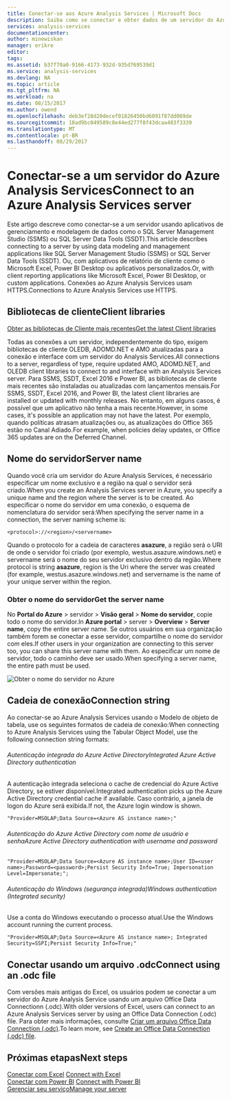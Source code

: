 ```yaml
---
title: Conectar-se aos Azure Analysis Services | Microsoft Docs
description: Saiba como se conectar e obter dados de um servidor do Azure Analysis Services.
services: analysis-services
documentationcenter: 
author: minewiskan
manager: erikre
editor: 
tags: 
ms.assetid: b37f70a0-9166-4173-932d-935d769539d1
ms.service: analysis-services
ms.devlang: NA
ms.topic: article
ms.tgt_pltfrm: NA
ms.workload: na
ms.date: 08/15/2017
ms.author: owend
ms.openlocfilehash: deb3ef28d20decef01826450bd6091f87dd069de
ms.sourcegitcommit: 18ad9bc049589c8e44ed277f8f43dcaa483f3339
ms.translationtype: MT
ms.contentlocale: pt-BR
ms.lasthandoff: 08/29/2017
---
```

# <a name="connect-to-an-azure-analysis-services-server"></a><span data-ttu-id="b22cf-103">Conectar-se a um servidor do Azure Analysis Services</span><span class="sxs-lookup"><span data-stu-id="b22cf-103">Connect to an Azure Analysis Services server</span></span>

<span data-ttu-id="b22cf-104">Este artigo descreve como conectar-se a um servidor usando aplicativos de gerenciamento e modelagem de dados como o SQL Server Management Studio (SSMS) ou SQL Server Data Tools (SSDT).</span><span class="sxs-lookup"><span data-stu-id="b22cf-104">This article describes connecting to a server by using data modeling and management applications like SQL Server Management Studio (SSMS) or SQL Server Data Tools (SSDT).</span></span> <span data-ttu-id="b22cf-105">Ou, com aplicativos de relatório de cliente como o Microsoft Excel, Power BI Desktop ou aplicativos personalizados.</span><span class="sxs-lookup"><span data-stu-id="b22cf-105">Or, with client reporting applications like Microsoft Excel, Power BI Desktop, or custom applications.</span></span> <span data-ttu-id="b22cf-106">Conexões ao Azure Analysis Services usam HTTPS.</span><span class="sxs-lookup"><span data-stu-id="b22cf-106">Connections to Azure Analysis Services use HTTPS.</span></span>

## <a name="client-libraries"></a><span data-ttu-id="b22cf-107">Bibliotecas de cliente</span><span class="sxs-lookup"><span data-stu-id="b22cf-107">Client libraries</span></span>
[<span data-ttu-id="b22cf-108">Obter as bibliotecas de Cliente mais recentes</span><span class="sxs-lookup"><span data-stu-id="b22cf-108">Get the latest Client libraries</span></span>](analysis-services-data-providers.md)

<span data-ttu-id="b22cf-109">Todas as conexões a um servidor, independentemente do tipo, exigem bibliotecas de cliente OLEDB, ADOMD.NET e AMO atualizadas para a conexão e interface com um servidor do Analysis Services.</span><span class="sxs-lookup"><span data-stu-id="b22cf-109">All connections to a server, regardless of type, require updated AMO, ADOMD.NET, and OLEDB client libraries to connect to and interface with an Analysis Services server.</span></span> <span data-ttu-id="b22cf-110">Para SSMS, SSDT, Excel 2016 e Power BI, as bibliotecas de cliente mais recentes são instaladas ou atualizadas com lançamentos mensais.</span><span class="sxs-lookup"><span data-stu-id="b22cf-110">For SSMS, SSDT, Excel 2016, and Power BI, the latest client libraries are installed or updated with monthly releases.</span></span> <span data-ttu-id="b22cf-111">No entanto, em alguns casos, é possível que um aplicativo não tenha a mais recente.</span><span class="sxs-lookup"><span data-stu-id="b22cf-111">However, in some cases, it's possible an application may not have the latest.</span></span> <span data-ttu-id="b22cf-112">Por exemplo, quando políticas atrasam atualizações ou, as atualizações do Office 365 estão no Canal Adiado.</span><span class="sxs-lookup"><span data-stu-id="b22cf-112">For example, when policies delay updates, or Office 365 updates are on the Deferred Channel.</span></span>

## <a name="server-name"></a><span data-ttu-id="b22cf-113">Nome do servidor</span><span class="sxs-lookup"><span data-stu-id="b22cf-113">Server name</span></span>

<span data-ttu-id="b22cf-114">Quando você cria um servidor do Azure Analysis Services, é necessário especificar um nome exclusivo e a região na qual o servidor será criado.</span><span class="sxs-lookup"><span data-stu-id="b22cf-114">When you create an Analysis Services server in Azure, you specify a unique name and the region where the server is to be created.</span></span> <span data-ttu-id="b22cf-115">Ao especificar o nome do servidor em uma conexão, o esquema de nomenclatura do servidor será:</span><span class="sxs-lookup"><span data-stu-id="b22cf-115">When specifying the server name in a connection, the server naming scheme is:</span></span>

```
<protocol>://<region>/<servername>
```
 <span data-ttu-id="b22cf-116">Quando o protocolo for a cadeia de caracteres **asazure**, a região será o URI de onde o servidor foi criado (por exemplo, westus.asazure.windows.net) e servername será o nome do seu servidor exclusivo dentro da região.</span><span class="sxs-lookup"><span data-stu-id="b22cf-116">Where protocol is string **asazure**, region is the Uri where the server was created (for example, westus.asazure.windows.net) and servername is the name of your unique server within the region.</span></span>

### <a name="get-the-server-name"></a><span data-ttu-id="b22cf-117">Obter o nome do servidor</span><span class="sxs-lookup"><span data-stu-id="b22cf-117">Get the server name</span></span>
<span data-ttu-id="b22cf-118">No **Portal do Azure** > servidor > **Visão geral** > **Nome do servidor**, copie todo o nome do servidor.</span><span class="sxs-lookup"><span data-stu-id="b22cf-118">In **Azure portal** > server > **Overview** > **Server name**, copy the entire server name.</span></span> <span data-ttu-id="b22cf-119">Se outros usuários em sua organização também forem se conectar a esse servidor, compartilhe o nome do servidor com eles.</span><span class="sxs-lookup"><span data-stu-id="b22cf-119">If other users in your organization are connecting to this server too, you can share this server name with them.</span></span> <span data-ttu-id="b22cf-120">Ao especificar um nome de servidor, todo o caminho deve ser usado.</span><span class="sxs-lookup"><span data-stu-id="b22cf-120">When specifying a server name, the entire path must be used.</span></span>

![Obter o nome do servidor no Azure](./media/analysis-services-deploy/aas-deploy-get-server-name.png)


## <a name="connection-string"></a><span data-ttu-id="b22cf-122">Cadeia de conexão</span><span class="sxs-lookup"><span data-stu-id="b22cf-122">Connection string</span></span>

<span data-ttu-id="b22cf-123">Ao conectar-se ao Azure Analysis Services usando o Modelo de objeto de tabela, use os seguintes formatos de cadeia de conexão:</span><span class="sxs-lookup"><span data-stu-id="b22cf-123">When connecting to Azure Analysis Services using the Tabular Object Model, use the following connection string formats:</span></span>

###### <a name="integrated-azure-active-directory-authentication"></a><span data-ttu-id="b22cf-124">Autenticação integrada do Azure Active Directory</span><span class="sxs-lookup"><span data-stu-id="b22cf-124">Integrated Azure Active Directory authentication</span></span>
<span data-ttu-id="b22cf-125">A autenticação integrada seleciona o cache de credencial do Azure Active Directory, se estiver disponível.</span><span class="sxs-lookup"><span data-stu-id="b22cf-125">Integrated authentication picks up the Azure Active Directory credential cache if available.</span></span> <span data-ttu-id="b22cf-126">Caso contrário, a janela de logon do Azure será exibida.</span><span class="sxs-lookup"><span data-stu-id="b22cf-126">If not, the Azure login window is shown.</span></span>

```
"Provider=MSOLAP;Data Source=<Azure AS instance name>;"
```


###### <a name="azure-active-directory-authentication-with-username-and-password"></a><span data-ttu-id="b22cf-127">Autenticação do Azure Active Directory com nome de usuário e senha</span><span class="sxs-lookup"><span data-stu-id="b22cf-127">Azure Active Directory authentication with username and password</span></span>

```
"Provider=MSOLAP;Data Source=<Azure AS instance name>;User ID=<user name>;Password=<password>;Persist Security Info=True; Impersonation Level=Impersonate;";
```

###### <a name="windows-authentication-integrated-security"></a><span data-ttu-id="b22cf-128">Autenticação do Windows (segurança integrada)</span><span class="sxs-lookup"><span data-stu-id="b22cf-128">Windows authentication (Integrated security)</span></span>
<span data-ttu-id="b22cf-129">Use a conta do Windows executando o processo atual.</span><span class="sxs-lookup"><span data-stu-id="b22cf-129">Use the Windows account running the current process.</span></span>

```
"Provider=MSOLAP;Data Source=<Azure AS instance name>; Integrated Security=SSPI;Persist Security Info=True;"
```



## <a name="connect-using-an-odc-file"></a><span data-ttu-id="b22cf-130">Conectar usando um arquivo .odc</span><span class="sxs-lookup"><span data-stu-id="b22cf-130">Connect using an .odc file</span></span>
<span data-ttu-id="b22cf-131">Com versões mais antigas do Excel, os usuários podem se conectar a um servidor do Azure Analysis Service usando um arquivo Office Data Connectionn (.odc).</span><span class="sxs-lookup"><span data-stu-id="b22cf-131">With older versions of Excel, users can connect to an Azure Analysis Services server by using an Office Data Connection (.odc) file.</span></span> <span data-ttu-id="b22cf-132">Para obter mais informações, consulte [Criar um arquivo Office Data Connection (.odc)](analysis-services-odc.md).</span><span class="sxs-lookup"><span data-stu-id="b22cf-132">To learn more, see [Create an Office Data Connection (.odc) file](analysis-services-odc.md).</span></span>


## <a name="next-steps"></a><span data-ttu-id="b22cf-133">Próximas etapas</span><span class="sxs-lookup"><span data-stu-id="b22cf-133">Next steps</span></span>
<span data-ttu-id="b22cf-134">[Conectar com Excel](analysis-services-connect-excel.md)  </span><span class="sxs-lookup"><span data-stu-id="b22cf-134">[Connect with Excel](analysis-services-connect-excel.md)  </span></span>  
<span data-ttu-id="b22cf-135">[Conectar com Power BI](analysis-services-connect-pbi.md) </span><span class="sxs-lookup"><span data-stu-id="b22cf-135">[Connect with Power BI](analysis-services-connect-pbi.md) </span></span>  
[<span data-ttu-id="b22cf-136">Gerenciar seu serviço</span><span class="sxs-lookup"><span data-stu-id="b22cf-136">Manage your server</span></span>](analysis-services-manage.md)   

